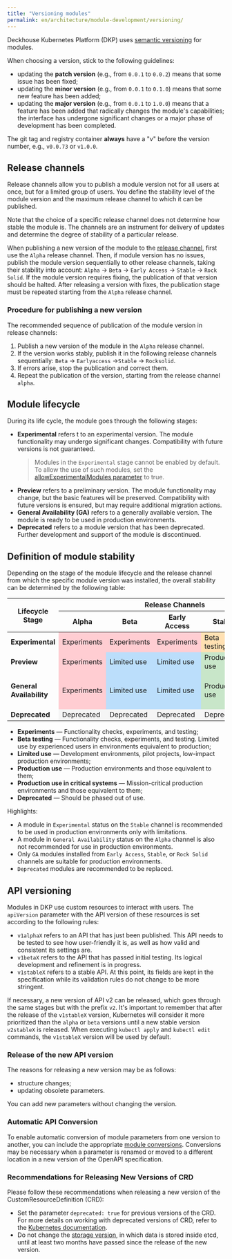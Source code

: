 ```yaml
---
title: "Versioning modules"
permalink: en/architecture/module-development/versioning/
---
```


Deckhouse Kubernetes Platform (DKP) uses [semantic versioning](https://semver.org/lang/en/) for modules.

When choosing a version, stick to the following guidelines:

- updating the **patch version** (e.g., from `0.0.1` to `0.0.2`) means that some issue has been fixed;
- updating the **minor version** (e.g., from `0.0.1` to `0.1.0`) means that some new feature has been added;
- updating the **major version** (e.g., from `0.0.1` to `1.0.0`) means that a feature has been added that radically changes the module's capabilities; the interface has undergone significant changes or a major phase of development has been completed.

The git tag and registry container **always** have a "v" before the version number, e.g., `v0.0.73` or `v1.0.0`.

## Release channels

Release channels allow you to publish a module version not for all users at once, but for a limited group of users. You define the stability level of the module version and the maximum release channel to which it can be published.

Note that the choice of a specific release channel does not determine how stable the module is. The channels are an instrument for delivery of updates and determine the degree of stability of a particular release.

When publishing a new version of the module to the [release channel](../../../reference/deckhouse-release-channels.html), first use the `Alpha` release channel. Then, if module version has no issues, publish the module version sequentially to other release channels, taking their stability into account: `Alpha` → `Beta` → `Early Access` → `Stable` → `Rock Solid`. If the module version requires fixing, the publication of that version should be halted. After releasing a version with fixes, the publication stage must be repeated starting from the `Alpha` release channel.

### Procedure for publishing a new version

The recommended sequence of publication of the module version in release channels:

1. Publish a new version of the module in the `Alpha` release channel.
1. If the version works stably, publish it in the following release channels sequentially:
   `Beta` → `Earlyaccess` →`Stable` → `Rocksolid`.
1. If errors arise, stop the publication and correct them.
1. Repeat the publication of the version, starting from the release channel `alpha`.

## Module lifecycle

During its life cycle, the module goes through the following stages:

- **Experimental** refers t to an experimental version. The module functionality may undergo significant changes. Compatibility with future versions is not guaranteed.
  > Modules in the `Experimental` stage cannot be enabled by default.
  > To allow the use of such modules, set the [allowExperimentalModules parameter](/modules/deckhouse/configuration.html#parameters-allowexperimentalmodules) to true.
- **Preview** refers to a preliminary version. The module functionality may change, but the basic features will be preserved. Compatibility with future versions is ensured, but may require additional migration actions.
- **General Availability (GA)** refers to a generally available version. The module is ready to be used in production environments.
- **Deprecated** refers to a module version that has been deprecated. Further development and support of the module is discontinued.

## Definition of module stability

Depending on the stage of the module lifecycle and the release channel from which the specific module version was installed, the overall stability can be determined by the following table:

<table class="versioning-table">
<thead>
    <tr class="header-row">
      <th rowspan="2">Lifecycle Stage</th>
      <th colspan="5">Release Channels</th>
    </tr>
    <tr class="sub-header">
      <th>Alpha</th>
      <th>Beta</th>
      <th class="middle">Early Access</th>
      <th>Stable</th>
      <th>Rock Solid</th>
    </tr>
  </thead>
  <tbody>
    <tr>
      <td><strong>Experimental</strong></td>
      <td style="background-color:#FFCDD2">Experiments</td>
      <td style="background-color:#FFCDD2">Experiments</td>
      <td style="background-color:#FFCDD2">Experiments</td>
      <td style="background-color:#FFE0B2">Beta testing</td>
      <td style="background-color:#FFE0B2">Beta testing</td>
    </tr>
    <tr>
      <td><strong>Preview</strong></td>
      <td style="background-color:#FFCDD2">Experiments</td>
      <td style="background-color:#BBDEFB">Limited use</td>
      <td style="background-color:#BBDEFB">Limited use</td>
      <td style="background-color:#C8E6C9">Production use</td>
      <td style="background-color:#C8E6C9">Production use</td>
    </tr>
    <tr>
      <td><strong>General Availability</strong></td>
      <td style="background-color:#FFCDD2">Experiments</td>
      <td style="background-color:#BBDEFB">Limited use</td>
      <td style="background-color:#BBDEFB">Limited use</td>
      <td style="background-color:#C8E6C9">Production use</td>
      <td style="background-color:#A5D6A7">Production use in critical systems</td>
    </tr>
    <tr>
      <td><strong>Deprecated</strong></td>
      <td style="background-color:#F5F5F5">Deprecated</td>
      <td style="background-color:#F5F5F5">Deprecated</td>
      <td style="background-color:#F5F5F5">Deprecated</td>
      <td style="background-color:#F5F5F5">Deprecated</td>
      <td style="background-color:#F5F5F5">Deprecated</td>
    </tr>
  </tbody>
</table>

- **Experiments** — Functionality checks, experiments, and testing;
- **Beta testing** — Functionality checks, experiments, and testing. Limited use by experienced users in environments equivalent to production;
- **Limited use** — Development environments, pilot projects, low-impact production environments;
- **Production use** — Production environments and those equivalent to them;
- **Production use in critical systems** — Mission-critical production environments and those equivalent to them;
- **Deprecated** — Should be phased out of use.

Highlights:

- A module in `Experimental` status on the `Stable` channel is recommended to be used in production environments only with limitations.
- A module in `General Availability` status on the `Alpha` channel is also not recommended for use in production environments.
- Only `GA` modules installed from `Early Access`, `Stable`, or `Rock Solid` channels are suitable for production environments.
- `Deprecated` modules are recommended to be replaced.

## API versioning

Modules in DKP use custom resources to interact with users. The `apiVersion` parameter with the API version of these resources is set according to the following rules:

- `v1alphaX` refers to an API that has just been published. This API needs to be tested to see how user-friendly it is, as well as how valid and consistent its settings are.
- `v1betaX` refers to the API that has passed initial testing. Its logical development and refinement is in progress.
- `v1stableX` refers to a stable API. At this point, its fields are kept in the specification while its validation rules do not change to be more stringent.

If necessary, a new version of API v2 can be released, which goes through the same stages but with the prefix `v2`. It's important to remember that after the release of the `v1stableX` version, Kubernetes will consider it more prioritized than the `alpha` or `beta` versions until a new stable version `v2stableX` is released. When executing `kubectl apply` and `kubectl edit` commands, the `v1stableX` version will be used by default.

### Release of the new API version

The reasons for releasing a new version may be as follows:

- structure changes;
- updating obsolete parameters.

You can add new parameters without changing the version.

### Automatic API Conversion

To enable automatic conversion of module parameters from one version to another, you can include the appropriate [module conversions](../structure/#conversions). Conversions may be necessary when a parameter is renamed or moved to a different location in a new version of the OpenAPI specification.

### Recommendations for Releasing New Versions of CRD

Please follow these recommendations when releasing a new version of the CustomResourceDefinition (CRD):

- Set the parameter `deprecated: true` for previous versions of the CRD. For more details on working with deprecated versions of CRD, refer to the [Kubernetes documentation](https://kubernetes.io/docs/tasks/extend-kubernetes/custom-resources/custom-resource-definition-versioning/#version-deprecation).
- Do not change the [storage version](https://kubernetes.io/docs/tasks/extend-kubernetes/custom-resources/custom-resource-definition-versioning/#upgrade-existing-objects-to-a-new-stored-version), in which data is stored inside etcd, until at least two months have passed since the release of the new version.
